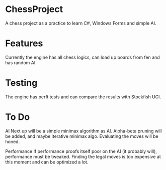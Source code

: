 # ChessProject
A chess project as a practice to learn C#, Windows Forms and simple AI.

# Features
Currently the engine has all chess logics, can load up boards from fen and has random AI.

# Testing
The engine has perft tests and can compare the results with Stockfish UCI. 

# To Do

AI
Next up will be a simple minimax algorithm as AI. Alpha-beta pruning will be added, and maybe iterative minimax algo.
Evaluating the moves will be honed.

Performance
If performance proofs itself poor on the AI (it probably will), performance must be tweaked. Finding the legal moves is too expensive at this moment and can be optimized a lot.
